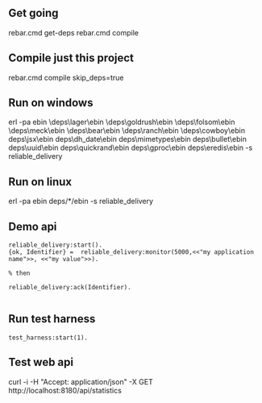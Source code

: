 Get going
---------

rebar.cmd get-deps
rebar.cmd compile


Compile just this project
-------------------------

rebar.cmd compile skip_deps=true


Run on windows
--------------


erl -pa ebin \deps\lager\ebin \deps\goldrush\ebin \deps\folsom\ebin \deps\meck\ebin \deps\bear\ebin \deps\ranch\ebin \deps\cowboy\ebin deps\jsx\ebin deps\dh_date\ebin deps\mimetypes\ebin deps\bullet\ebin deps\uuid\ebin deps\quickrand\ebin deps\gproc\ebin deps\eredis\ebin -s reliable_delivery

Run on linux
-------------

erl -pa ebin deps/*/ebin -s reliable_delivery


Demo api
--------

```
reliable_delivery:start().
{ok, Identifier} =  reliable_delivery:monitor(5000,<<"my application name">>, <<"my value">>).

% then

reliable_delivery:ack(Identifier).


```

Run test harness
----------------

```
test_harness:start(1).
```


Test web api
--------

curl -i -H "Accept: application/json" -X GET http://localhost:8180/api/statistics

